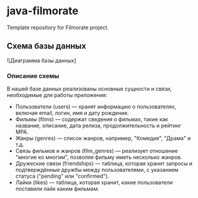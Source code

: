 # java-filmorate
Template repository for Filmorate project.
## Схема базы данных

![Диаграмма базы данных]
### Описание схемы

В нашей базе данных реализованы основные сущности и связи, необходимые для работы приложения:

- Пользователи (users) — хранят информацию о пользователях, включая email, логин, имя и дату рождения.
- Фильмы (films) — содержат сведения о фильмах, такие как название, описание, дата релиза, продолжительность и рейтинг МРА.
- Жанры (genres) — список жанров, например, "Комедия", "Драма" и т.д.
- Связь фильмов и жанров (film_genres) — реализует отношение "многие ко многим", позволяя фильму иметь несколько жанров.
- Дружеские связи (friendships) — таблица, которая хранит запросы и подтверждённые дружбы между пользователями, с указанием статуса ("pending" или "confirmed").
- Лайки (likes) — таблица, которая хранит, какие пользователи поставили лайк каким фильмам.
